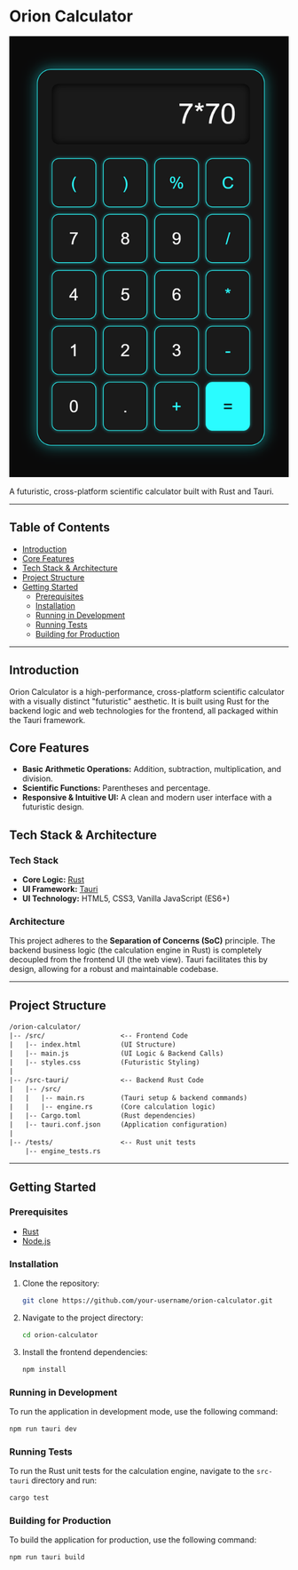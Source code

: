 # Orion Calculator

![Orion Calculator Screenshot](./Images/Calculator%20.png)

A futuristic, cross-platform scientific calculator built with Rust and Tauri.

---

## Table of Contents

- [Introduction](#introduction)
- [Core Features](#core-features)
- [Tech Stack & Architecture](#tech-stack--architecture)
- [Project Structure](#project-structure)
- [Getting Started](#getting-started)
  - [Prerequisites](#prerequisites)
  - [Installation](#installation)
  - [Running in Development](#running-in-development)
  - [Running Tests](#running-tests)
  - [Building for Production](#building-for-production)

---

## Introduction

Orion Calculator is a high-performance, cross-platform scientific calculator with a visually distinct "futuristic" aesthetic. It is built using Rust for the backend logic and web technologies for the frontend, all packaged within the Tauri framework.

## Core Features

- **Basic Arithmetic Operations:** Addition, subtraction, multiplication, and division.
- **Scientific Functions:** Parentheses and percentage.
- **Responsive & Intuitive UI:** A clean and modern user interface with a futuristic design.

## Tech Stack & Architecture

### Tech Stack

- **Core Logic:** [Rust](https://www.rust-lang.org/)
- **UI Framework:** [Tauri](https://tauri.app/)
- **UI Technology:** HTML5, CSS3, Vanilla JavaScript (ES6+)

### Architecture

This project adheres to the **Separation of Concerns (SoC)** principle. The backend business logic (the calculation engine in Rust) is completely decoupled from the frontend UI (the web view). Tauri facilitates this by design, allowing for a robust and maintainable codebase.

---

## Project Structure

```
/orion-calculator/
|-- /src/                   <-- Frontend Code
|   |-- index.html          (UI Structure)
|   |-- main.js             (UI Logic & Backend Calls)
|   |-- styles.css          (Futuristic Styling)
|
|-- /src-tauri/             <-- Backend Rust Code
|   |-- /src/
|   |   |-- main.rs         (Tauri setup & backend commands)
|   |   |-- engine.rs       (Core calculation logic)
|   |-- Cargo.toml          (Rust dependencies)
|   |-- tauri.conf.json     (Application configuration)
|
|-- /tests/                 <-- Rust unit tests
    |-- engine_tests.rs
```

---

## Getting Started

### Prerequisites

- [Rust](https://www.rust-lang.org/tools/install)
- [Node.js](https://nodejs.org/en/download/)

### Installation

1.  Clone the repository:
    ```sh
    git clone https://github.com/your-username/orion-calculator.git
    ```
2.  Navigate to the project directory:
    ```sh
    cd orion-calculator
    ```
3.  Install the frontend dependencies:
    ```sh
    npm install
    ```

### Running in Development

To run the application in development mode, use the following command:

```sh
npm run tauri dev
```

### Running Tests

To run the Rust unit tests for the calculation engine, navigate to the `src-tauri` directory and run:

```sh
cargo test
```

### Building for Production

To build the application for production, use the following command:

```sh
npm run tauri build
